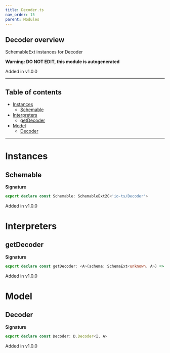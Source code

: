 ```yaml
---
title: Decoder.ts
nav_order: 15
parent: Modules
---
```


## Decoder overview

SchemableExt instances for Decoder

**Warning: DO NOT EDIT, this module is autogenerated**

Added in v1.0.0

---

<h2 class="text-delta">Table of contents</h2>

- [Instances](#instances)
  - [Schemable](#schemable)
- [Interpreters](#interpreters)
  - [getDecoder](#getdecoder)
- [Model](#model)
  - [Decoder](#decoder)

---

# Instances

## Schemable

**Signature**

```ts
export declare const Schemable: SchemableExt2C<'io-ts/Decoder'>
```

Added in v1.0.0

# Interpreters

## getDecoder

**Signature**

```ts
export declare const getDecoder: <A>(schema: SchemaExt<unknown, A>) => D.Decoder<unknown, A>
```

Added in v1.0.0

# Model

## Decoder

**Signature**

```ts
export declare const Decoder: D.Decoder<I, A>
```

Added in v1.0.0
